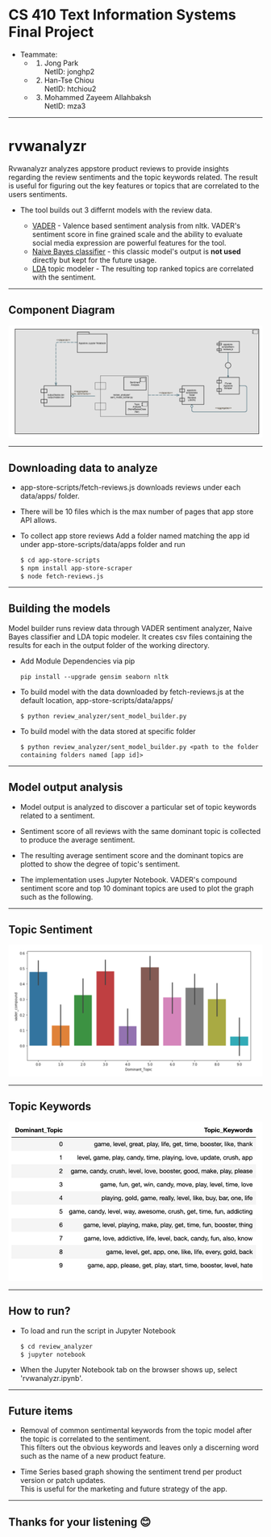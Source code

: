 # CS 410 Text Information Systems Final Project

* Teammate:
    - 1. Jong Park  
    NetID: jonghp2   
    
    - 2. Han-Tse Chiou  
    NetID: htchiou2  
    
    - 3. Mohammed Zayeem Allahbaksh  
    NetID: mza3  


---
# rvwanalyzr
Rvwanalyzr analyzes appstore product reviews to provide insights regarding the review sentiments and the topic keywords related. The result is useful for figuring out the key features or topics that are correlated to the users sentiments. 

* The tool builds out 3 differnt models with the review data.

    * [VADER](https://www.nltk.org/_modules/nltk/sentiment/vader.html) - Valence based sentiment analysis from nltk. VADER's sentiment score in fine grained scale and the ability to evaluate social media expression are powerful features for the tool.
    * [Naive Bayes classifier](https://www.nltk.org/_modules/nltk/classify/naivebayes.html) - this classic model's output is **not used** directly but kept for the future usage.
    * [LDA](https://radimrehurek.com/gensim/models/ldamodel.html) topic modeler - The resulting top ranked topics are correlated with the sentiment.
    
---
## Component Diagram
<img src ="images/reviewanalyzer_components.png" />

---
## Downloading data to analyze
* app-store-scripts/fetch-reviews.js downloads reviews under each data/apps/<app id> folder.  
* There will be 10 files which is the max number of pages that app store API allows.  

* To collect app store reviews
  Add a folder named matching the app id under app-store-scripts/data/apps folder and run
 
  ```
  $ cd app-store-scripts
  $ npm install app-store-scraper
  $ node fetch-reviews.js
  ```
 
---
## Building the models
Model builder runs review data through VADER sentiment analyzer, Naive Bayes classifier and LDA topic modeler. It creates csv files containing the results for each in the output folder of the working directory.
* Add Module Dependencies via pip
    ```
    pip install --upgrade gensim seaborn nltk
    ```
* To build model with the data downloaded by fetch-reviews.js at the default location, app-store-scripts/data/apps/
  ```
  $ python review_analyzer/sent_model_builder.py
  ```
* To build model with the data stored at specific folder
  ```
  $ python review_analyzer/sent_model_builder.py <path to the folder containing folders named [app id]>
  ```
---
## Model output analysis 

* Model output is analyzed to discover a particular set of topic keywords related to a sentiment.  

* Sentiment score of all reviews with the same dominant topic is collected to produce the average sentiment.
  
* The resulting average sentiment score and the dominant topics are plotted to show the degree of topic's sentiment. 
  
* The implementation uses Jupyter Notebook. VADER's compound sentiment score and top 10 dominant topics are used to plot the graph such as the following.

---
## Topic Sentiment

  <img src ="images/topic_sentiment.png" />

---
## Topic Keywords

  <img src ="images/topic_keywords.png" />

---

## How to run?

* To load and run the script in Jupyter Notebook
  ```
  $ cd review_analyzer
  $ jupyter notebook
  ```
* When the Jupyter Notebook tab on the browser shows up, select 'rvwanalyzr.ipynb'.

---
## Future items

* Removal of common sentimental keywords from the topic model after the topic is correlated to the sentiment.  
This filters out the obvious keywords and leaves only a discerning word such as the name of a new product feature.  

* Time Series based graph showing the sentiment trend per product version or patch updates.  
This is useful for the marketing and future strategy of the app.  

---
## Thanks for your listening 😊